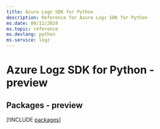 ```yaml
---
title: Azure Logz SDK for Python
description: Reference for Azure Logz SDK for Python
ms.date: 09/11/2024
ms.topic: reference
ms.devlang: python
ms.service: logz
---
```

# Azure Logz SDK for Python - preview
## Packages - preview
[!INCLUDE [packages](logz-index.md)]